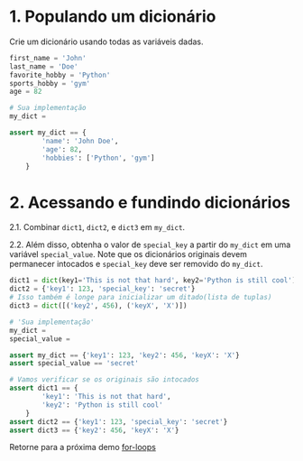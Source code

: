 # 1. Populando um dicionário
Crie um dicionário usando todas as variáveis dadas.


```python
first_name = 'John'
last_name = 'Doe'
favorite_hobby = 'Python'
sports_hobby = 'gym'
age = 82
```


```python
# Sua implementação
my_dict = 
```


```python
assert my_dict == {
        'name': 'John Doe',
        'age': 82,
        'hobbies': ['Python', 'gym']
    }
```

# 2. Acessando e fundindo dicionários
2.1. Combinar `dict1`, `dict2`, e `dict3` em `my_dict`. 

2.2. Além disso, obtenha o valor de `special_key` a partir do `my_dict` em uma variável `special_value`. Note que os dicionários originais devem permanecer intocados e `special_key` deve ser removido do `my_dict`.


```python
dict1 = dict(key1='This is not that hard', key2='Python is still cool')
dict2 = {'key1': 123, 'special_key': 'secret'}
# Isso também é longe para inicializar um ditado(lista de tuplas) 
dict3 = dict([('key2', 456), ('keyX', 'X')])
```


```python
# 'Sua implementação'
my_dict = 
special_value = 
```


```python
assert my_dict == {'key1': 123, 'key2': 456, 'keyX': 'X'}
assert special_value == 'secret'

# Vamos verificar se os originais são intocados
assert dict1 == {
        'key1': 'This is not that hard',
        'key2': 'Python is still cool'
    }
assert dict2 == {'key1': 123, 'special_key': 'secret'}
assert dict3 == {'key2': 456, 'keyX': 'X'}
```

Retorne para a próxima demo [for-loops](../../02-demos/01-python-basic/06-for-loops.md)